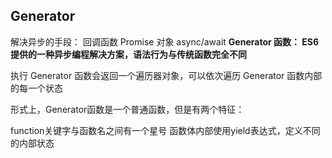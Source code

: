 ## Generator

解决异步的手段：
回调函数
Promise 对象
async/await
**Generator 函数： ES6 提供的一种异步编程解决方案，语法行为与传统函数完全不同**

执行 Generator 函数会返回一个遍历器对象，可以依次遍历 Generator 函数内部的每一个状态

形式上，Generator函数是一个普通函数，但是有两个特征：

function关键字与函数名之间有一个星号
函数体内部使用yield表达式，定义不同的内部状态
